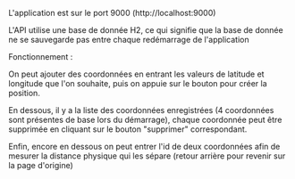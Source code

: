 L'application est sur le port 9000 (http://localhost:9000)

L'API utilise une base de donnée H2, ce qui signifie que la base de donnée ne se sauvegarde pas entre chaque redémarrage de l'application




Fonctionnement :

On peut ajouter des coordonnées en entrant les valeurs de latitude et longitude que l'on souhaite, puis on appuie sur le bouton pour créer la position.

En dessous, il y a la liste des coordonnées enregistrées (4 coordonnées sont présentes de base lors du démarrage), chaque coordonnée peut être supprimée en cliquant
sur le bouton "supprimer" correspondant.

Enfin, encore en dessous on peut entrer l'id de deux coordonnées afin de mesurer la distance physique qui les sépare (retour arrière pour revenir sur la page d'origine)
